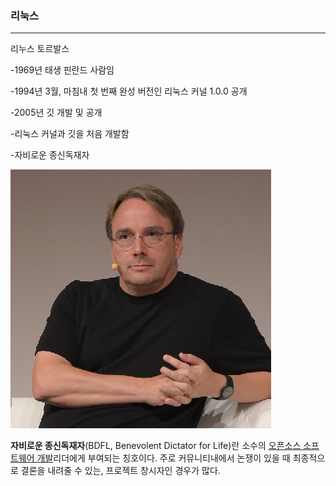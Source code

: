 ### 리눅스

---

리누스 토르발스

-1969년 태생 핀란드 사람임

-1994년 3월, 마침내 첫 번째 완성 버전인 리눅스 커널 1.0.0 공개

-2005년 깃 개발 및 공개

-리눅스 커널과 깃을 처음 개발함

-자비로운 종신독재자

![](/assets/토르발스.png)

**자비로운 종신독재자**\(BDFL, Benevolent Dictator for Life\)란 소수의 [오픈소스 소프트웨어 개발](https://ko.wikipedia.org/w/index.php?title=오픈_소스_소프트웨어_개발&action=edit&redlink=1)리더에게 부여되는 칭호이다. 주로 커뮤니티내에서 논쟁이 있을 때 최종적으로 결론을 내려줄 수 있는, 프로젝트 창시자인 경우가 많다.

